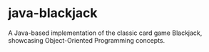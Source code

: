 # java-blackjack
A Java-based implementation of the classic card game Blackjack, showcasing Object-Oriented Programming concepts.
